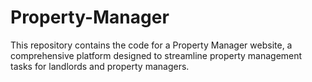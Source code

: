 # Property-Manager
This repository contains the code for a Property Manager website, a comprehensive platform designed to streamline property management tasks for landlords and property managers.
